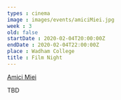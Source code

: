 ```yaml
---
types : cinema
image : images/events/amiciMiei.jpg
week : 3
old: false
startDate : 2020-02-04T20:00:00Z
endDate : 2020-02-04T22:00:00Z
place : Wadham College
title : Film Night
---
```

[Amici Miei](https://en.wikipedia.org/wiki/My_Friends_(film))

TBD
